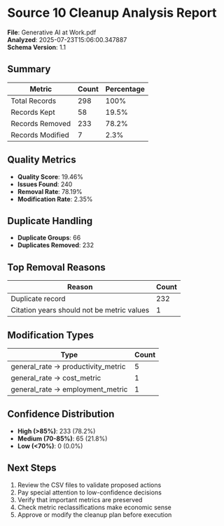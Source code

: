 # Source 10 Cleanup Analysis Report

**File**: Generative AI at Work.pdf  
**Analyzed**: 2025-07-23T15:06:00.347887  
**Schema Version**: 1.1

## Summary

| Metric | Count | Percentage |
|--------|-------|------------|
| Total Records | 298 | 100% |
| Records Kept | 58 | 19.5% |
| Records Removed | 233 | 78.2% |
| Records Modified | 7 | 2.3% |

## Quality Metrics

- **Quality Score**: 19.46%
- **Issues Found**: 240
- **Removal Rate**: 78.19%
- **Modification Rate**: 2.35%

## Duplicate Handling

- **Duplicate Groups**: 66
- **Duplicates Removed**: 232

## Top Removal Reasons

| Reason | Count |
|--------|-------|
| Duplicate record | 232 |
| Citation years should not be metric values | 1 |

## Modification Types

| Type | Count |
|------|-------|
| general_rate → productivity_metric | 5 |
| general_rate → cost_metric | 1 |
| general_rate → employment_metric | 1 |

## Confidence Distribution

- **High (>85%)**: 233 (78.2%)
- **Medium (70-85%)**: 65 (21.8%)
- **Low (<70%)**: 0 (0.0%)

## Next Steps

1. Review the CSV files to validate proposed actions
2. Pay special attention to low-confidence decisions
3. Verify that important metrics are preserved
4. Check metric reclassifications make economic sense
5. Approve or modify the cleanup plan before execution
